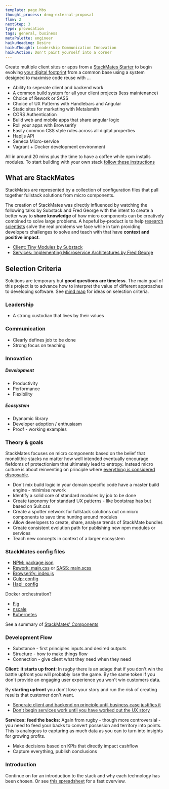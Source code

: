 ```yaml
---
template: page.hbs
thought_process: drmg-external-proposal
flow: 2
nextStep: 3
type: provocation
tags: general, business
metaPalette: engineer
haikuHeading: Desire
haikuThought: Leadership Communication Innovation
haikuAction: Don't paint yourself into a corner
---
```


Create multiple client sites or apps from a [StackMates Starter](https://github.com/stackmates/it-starts-upfront) to begin evolving [your digital footprint](https://www.mindmup.com/#m:g10B_isMPC-_gvmTU5JN0c1QjNGbjg) from a common base using a system designed to maximise code reuse with ...

* Ability to seperate client and backend work
* A common build system for all your client projects (less maintenance)
* Choice of Rework or SASS
* Choice of UX Patterns with Handlebars and Angular
* Static sites for marketing with Metalsmith
* CORS Authentication
* Build web and mobile apps that share angular logic
* Roll your apps with Browserify
* Easily common CSS style rules across all digital properties
* Hapijs API
* Seneca Micro-service
* Vagrant + Docker development environment

All in around 20 mins plus the time to have a coffee while npm installs modules. To start building with your own stack [follow these instructions](https://github.com/stackmates/stackmates/)

## What are StackMates

StackMates are represented by a collection of configuration files that pull together fullstack solutions from micro components. 

The creation of StackMates was directly influenced by watching the following talks by Substack and Fred George with the intent to create a better way to **share knowledge** of how micro components can be creatively combined to solve large problems. A hopeful by-product is to help [research scientists](http://www.gbif.org/) solve the real problems we face while in turn providing developers challenges to solve and teach with that have **context and positive impact**.

* [Client: Tiny Modules by Substack](https://www.youtube.com/watch?v=uGaiBiRAcsI&feature=youtu.be&a) 
* [Services: Implementing Microservice Architectures by Fred George](https://vimeo.com/user22258446/review/79288222/cbb24b224c)

## Selection Criteria

Solutions are temporary but **good questions are timeless**. The main goal of this project is to advance how to interpret the value of different approaches to developing software. See [mind map](https://www.mindmup.com/#m:g10B_isMPC-_gvmSDE5TU0wMU9nTmc) for ideas on selection criteria.


### Leadership

* A strong custodian that lives by their values

### Communication

* Clearly defines job to be done
* Strong focus on teaching

### Innovation

##### Development

* Productivity
* Performance
* Flexibility

##### Ecosystem

* Dyanamic library
* Developer adoption / enthusiasm
* Proof - working examples


### Theory & goals

StackMates focuses on micro components based on the belief that monolithic stacks no matter how well intended eventually encourage fiefdoms of protectionism that ultimately lead to entropy. Instead micro culture is about reinventing on principle where [everything is considered disposable](http://www.youtube.com/watch?v=7aGStT29fs0).


* Don't mix build logic in your domain specific code have a master build engine - minimise rework
* Identify a solid core of standard modules by job to be done
* Create taxonomy for standard UX patterns - like bootstrap has but based on Suit.css
* Create a spotter network for fullstack solutions out on micro components to save time hunting around modules
* Allow developers to create, share, analyse trends of StackMate bundles
* Create consistent evolution path for publishing new npm modules or services
* Teach new concepts in context of a larger ecosystem

### StackMates config files

* [NPM: package.json](https://github.com/stackmates/stackmates/blob/master/client/package.json)
* [Rework: main.css](https://github.com/stackmates/it-starts-upfront/blob/master/appLob/style/main.css) or [SASS: main.scss](https://github.com/stackmates/it-starts-upfront/blob/master/appIonic/style/ionic.app.scss)
* [Browserify: index.js](https://github.com/stackmates/it-starts-upfront/blob/master/appLob/js/index.js)
* [Gulp: config](https://github.com/stackmates/it-starts-upfront/blob/master/siteHome/config/gulp.js) 
* [Hapi: config](http://vawks.com/blog/2014/03/18/hapi-confidence/)

Docker orchestration?
* [Fig](http://www.fig.sh/)
* [nscale](https://github.com/nearform/nscale)
* [Kubernetes](https://github.com/GoogleCloudPlatform/kubernetes)

See a summary of [StackMates' Components](https://docs.google.com/a/dreamineering.com/spreadsheets/d/1x0Fy072BB8hYg2d1j9xpOTG8AW1qHPQo6bENY-0Vx78/edit#gid=893063072)

### Development Flow

* Substance - first principles inputs and desired outputs
* Structure - how to make things flow
* Connection - give client what they need when they need 

**Client: it starts up front:** In rugby there is an adage that if you don't win the battle upfront you will probably lose the game. By the same token if you don't provide an engaging user experience you won't win customers data. 

By **starting upfront** you don't lose your story and run the risk of creating results that customer don't want. 

* [Seperate client and backend on principle until business case justifies it](http://netengine.com.au/blog/gulp-and-angularjs-a-love-story-or-the-old-wheel-was-terrible-check-out-my-new-wheel/)
* [Don't begin services work until you have worked out the UX story](http://drt.fm/ryan-singer/)

**Services: feed the backs:** Again from rugby - though more controversial - you need to feed your backs to convert possesion and territory into points. This is analogous to capturing as much data as you can to turn into insights for growing profits.

* Make decisions based on KPIs that directly impact cashflow
* Capture everything, publish conclusions


### Introduction

Continue on for an introduction to the stack and why each technology has been chosen. Or see [this spreadsheet](https://docs.google.com/a/dreamineering.com/spreadsheets/d/1x0Fy072BB8hYg2d1j9xpOTG8AW1qHPQo6bENY-0Vx78/edit#gid=893063072) for a fast overview.

